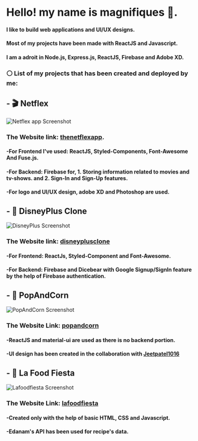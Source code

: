 #  Hello! my name is magnifiques :pizza:.

#### I like to build web applications and UI/UX designs.
#### Most of my projects have been made with ReactJS and Javascript.
#### I am a adroit in Node.js, Express.js, ReactJS, Firebase and Adobe XD.



### ⚪ List of my projects that has been created and deployed by me: 



## - 🎬 Netflex

  ![Netflex app Screenshot](https://drive.google.com/uc?id=1F1j997kcKaPt3jL-7tHQ1faMhEgOg5N_)
  
  ### The Website link: [thenetflexapp](https://thenetflexapp.vercel.app/).
  
  
  #### -For Frontend I've used: ReactJS, Styled-Components, Font-Awesome And Fuse.js.
  #### -For Backend: Firebase for, 1. Storing information related to movies and tv-shows. and 2. Sign-In and Sign-Up features.
  #### -For logo and UI/UX design, adobe XD and Photoshop are used.
  
  
## - 🎥 DisneyPlus Clone

  ![DisneyPlus Screenshot](https://drive.google.com/uc?id=1Pu7ACP9nrQ8si7gVUahrzJO9OgOufu_6)
  
  ### The Website link: [disneyplusclone](https://thedisneyplusclone.vercel.app)
  
  
  #### -For Frontend: ReactJs, Styled-Component and Font-Awesome.
  #### -For Backend: Firebase and Dicebear with Google Signup/SignIn feature by the help of Firebase authentication.


## - 🍿 PopAndCorn

  ![PopAndCorn Screenshot](https://drive.google.com/uc?id=1A-yFW7cks0XzmpgAYr_VqJJf4hFu3q1B)
  
  ### The Website Link: [popandcorn](https://popandcorn.netlify.app/)
  
  #### -ReactJS and material-ui are used as there is no backend portion.
  #### -UI design has been created in the collaboration with [Jeetpatel1016](https://github.com/JeetPatel1016)

## - 🍜 La Food Fiesta

  ![Lafoodfiesta Screenshot](https://drive.google.com/uc?id=1YA_0SsaxNU_hc2-Q40EQFS6GEvj5t9Z_)
  
  ### The Website Link: [lafoodfiesta](https://magnifiques.github.io/lafoodfiesta/)
  
  #### -Created only with the help of basic HTML, CSS and Javascript.
  #### -Edanam's API has been used for recipe's data.
  
<!--
**magnifiques/magnifiques** is a ✨ _special_ ✨ repository because its `README.md` (this file) appears on your GitHub profile.

Here are some ideas to get you started:

- 🔭 I’m currently working on ...
- 🌱 I’m currently learning ...
- 👯 I’m looking to collaborate on ...
- 🤔 I’m looking for help with ...
- 💬 Ask me about ...
- 📫 How to reach me: ...
- 😄 Pronouns: ...
- ⚡ Fun fact: ...
-->

